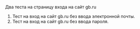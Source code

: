 Два теста на страницу входа на сайт gb.ru 
1. Тест на вход на сайт gb.ru без ввода электронной почты.
2. Тест на вход на сайт gb.ru без ввода пароля.
